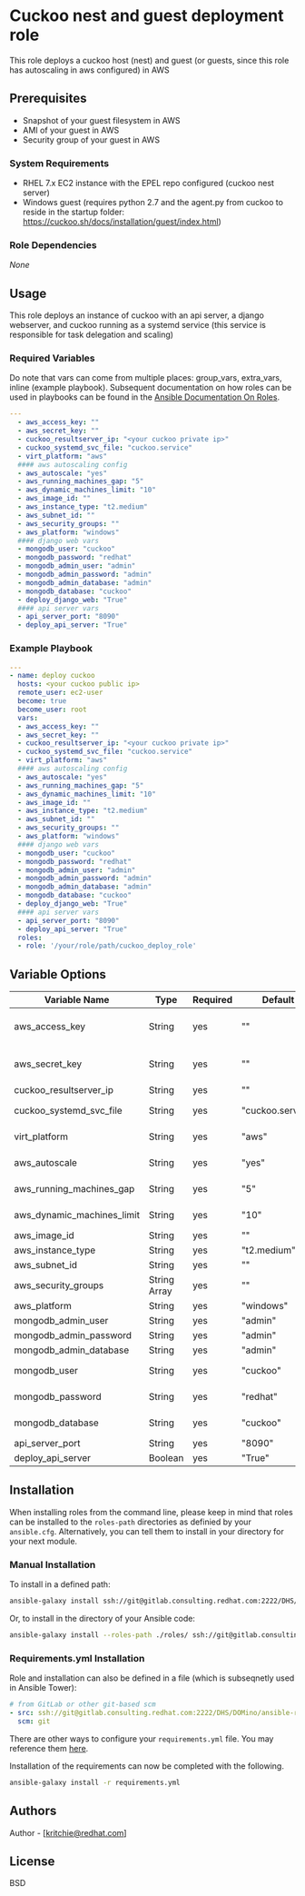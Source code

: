# Cuckoo nest and guest deployment role

This role deploys a cuckoo host (nest) and guest (or guests, since this role has autoscaling in aws configured) in AWS

## Prerequisites

* Snapshot of your guest filesystem in AWS
* AMI of your guest in AWS 
* Security group of your guest in AWS

### System Requirements

* RHEL 7.x EC2 instance with the EPEL repo configured (cuckoo nest server)
* Windows guest (requires python 2.7 and the agent.py from cuckoo to reside in the startup folder: https://cuckoo.sh/docs/installation/guest/index.html)

### Role Dependencies

 _None_ 

## Usage

This role deploys an instance of cuckoo with an api server, a django webserver, and cuckoo running as a systemd service (this service is responsible for task delegation and scaling)

### Required Variables


Do note that vars can come from multiple places: group_vars, extra_vars, inline (example playbook).  Subsequent documentation on how roles can be used in playbooks can be found in the [Ansible Documentation On Roles](https://docs.ansible.com/ansible/latest/user_guide/playbooks_reuse_roles.html).

```yaml
---
  - aws_access_key: ""
  - aws_secret_key: ""
  - cuckoo_resultserver_ip: "<your cuckoo private ip>"
  - cuckoo_systemd_svc_file: "cuckoo.service"
  - virt_platform: "aws"
  #### aws autoscaling config
  - aws_autoscale: "yes"
  - aws_running_machines_gap: "5"
  - aws_dynamic_machines_limit: "10"
  - aws_image_id: ""
  - aws_instance_type: "t2.medium"
  - aws_subnet_id: ""
  - aws_security_groups: ""
  - aws_platform: "windows"
  #### django web vars
  - mongodb_user: "cuckoo"
  - mongodb_password: "redhat"
  - mongodb_admin_user: "admin"
  - mongodb_admin_password: "admin"
  - mongodb_admin_database: "admin"
  - mongodb_database: "cuckoo"
  - deploy_django_web: "True"
  #### api server vars
  - api_server_port: "8090"
  - deploy_api_server: "True"
```

### Example Playbook

```yaml
---
- name: deploy cuckoo
  hosts: <your cuckoo public ip>
  remote_user: ec2-user
  become: true
  become_user: root
  vars:
  - aws_access_key: ""
  - aws_secret_key: ""
  - cuckoo_resultserver_ip: "<your cuckoo private ip>"
  - cuckoo_systemd_svc_file: "cuckoo.service"
  - virt_platform: "aws"
  #### aws autoscaling config
  - aws_autoscale: "yes"
  - aws_running_machines_gap: "5"
  - aws_dynamic_machines_limit: "10"
  - aws_image_id: ""
  - aws_instance_type: "t2.medium"
  - aws_subnet_id: ""
  - aws_security_groups: ""
  - aws_platform: "windows"
  #### django web vars
  - mongodb_user: "cuckoo"
  - mongodb_password: "redhat"
  - mongodb_admin_user: "admin"
  - mongodb_admin_password: "admin"
  - mongodb_admin_database: "admin"
  - mongodb_database: "cuckoo"
  - deploy_django_web: "True"
  #### api server vars
  - api_server_port: "8090"
  - deploy_api_server: "True"
  roles:
  - role: '/your/role/path/cuckoo_deploy_role'
```

## Variable Options


Variable Name | Type | Required | Default | Notes
--- | --- | --- | --- | ---
aws_access_key | String | yes | "" | access key generated in aws (https://docs.aws.amazon.com/general/latest/gr/aws-sec-cred-types.html)
aws_secret_key | String | yes | "" | secret access key generated in aws (https://docs.aws.amazon.com/general/latest/gr/aws-sec-cred-types.html)
cuckoo_resultserver_ip | String | yes | "" | public ip of your cuckoo nest server
cuckoo_systemd_svc_file | String | yes | "cuckoo.service"| used to create a systemd service to start/stop/restart cuckoo
virt_platform | String | yes | "aws" | the 'machinery' type to be used by cuckoo; this code base only works with aws currently
aws_autoscale | String | yes | "yes" | needs to be set to yes to enable autoscaling of guests for analysis 
aws_running_machines_gap | String | yes | "5" | the minimum number of guests that need to be running when cuckoo is started
aws_dynamic_machines_limit | String | yes | "10" | the maximum number of guests that cuckoo will attempt to spin up concurrently 
aws_image_id | String | yes | "" | the ami of your guest image
aws_instance_type | String | yes | "t2.medium" | ec2 instance size for your guest images
aws_subnet_id | String | yes | "" | subet id of your vpc in aws
aws_security_groups | String Array | yes | "" | comma separated list of security groups to attach to the dynamic guests
aws_platform | String | yes | "windows" | guest operating system
mongodb_admin_user | String | yes | "admin" | mongo db admin user 
mongodb_admin_password | String | yes | "admin" | mongo db admin password
mongodb_admin_database | String | yes | "admin" | mongo db admin database
mongodb_user | String | yes | "cuckoo" | mongo db user used by the django frontend to connect to the db on the cuckoo nest server
mongodb_password | String | yes | "redhat" | mongo db password used by the django frontend to connect to the db on the cuckoo nest server
mongodb_database | String | yes | "cuckoo" | mongo db database used by the django frontend to connect to the db on the cuckoo nest server
api_server_port | String | yes | "8090" | port used by the cuckoo api server
deploy_api_server | Boolean | yes | "True" | used to conditionally include the api server code

## Installation

When installing roles from the command line, please keep in mind that roles can be installed to the `roles-path` directories as definied by your `ansible.cfg`.  Alternatively, you can tell them to install in your directory for your next module.

### Manual Installation

To install in a defined path:

```bash
ansible-galaxy install ssh://git@gitlab.consulting.redhat.com:2222/DHS/DOMino/ansible-role-cuckoo-deploy.git
```

Or, to install in the directory of your Ansible code:

```bash
ansible-galaxy install --roles-path ./roles/ ssh://git@gitlab.consulting.redhat.com:2222/DHS/DOMino/ansible-role-cuckoo-deploy.git
```

### Requirements.yml Installation

Role and installation can also be defined in a file (which is subseqnetly used in Ansible Tower):

```yaml
# from GitLab or other git-based scm
- src: ssh://git@gitlab.consulting.redhat.com:2222/DHS/DOMino/ansible-role-cuckoo-deploy.git
  scm: git
```

There are other ways to configure your `requirements.yml` file.  You may reference them [here](https://docs.ansible.com/ansible/latest/galaxy/user_guide.html#install-multiple-collections-with-a-requirements-file).

Installation of the requirements can now be completed with the following.

```bash
ansible-galaxy install -r requirements.yml
```

## Authors

Author - [kritchie@redhat.com]

## License

BSD


